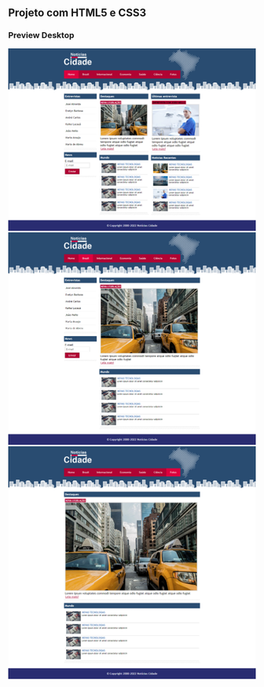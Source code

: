 ## Projeto com HTML5 e CSS3

### Preview Desktop

<img src="assets/imagens/home.png">
<img src="assets/imagens/brasil.png">
<img src="assets/imagens/fotos.png">